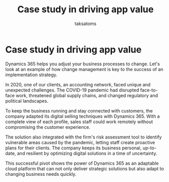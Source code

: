 ﻿---
title: Case study in driving app value
description: Learn how an accounting network used Dynamics 365 to adapt to the COVID-19 pandemic and maintain business continuity.
author: taksatoms
ms.author: tsato
ms.date: 01/11/2024
ms.topic: conceptual
ms.custom:
  - ai-seo-date: 01/11/2024
  - ai-gen-docs-bap
  - ai-gen-title
  - ai-gen-desc
content_well_notification: AI-contribution
---

# Case study in driving app value

Dynamics 365 helps you adjust your business processes to change. Let's look at an example of how change management is key to the success of an implementation strategy.

In 2020, one of our clients, an accounting network, faced unique and unexpected challenges. The COVID-19 pandemic had disrupted face-to-face work, threatened global supply chains, and changed regulatory and political landscapes.

To keep the business running and stay connected with customers, the company adapted its digital selling techniques with Dynamics 365. With a complete view of each profile, sales staff could work remotely without compromising the customer experience.

The solution also integrated with the firm's risk assessment tool to identify vulnerable areas caused by the pandemic, letting staff create proactive plans for their clients. The company keeps its business personal, up-to-date, and resilient by optimizing digital solutions in a time of uncertainty.

This successful pivot shows the power of Dynamics 365 as an adaptable cloud platform that can not only deliver strategic solutions but also adapt to changing business needs quickly.
